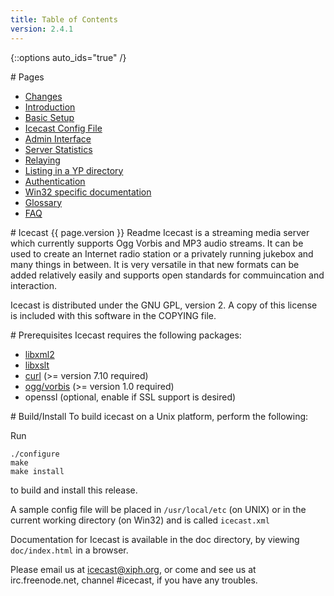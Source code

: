 ```yaml
---
title: Table of Contents
version: 2.4.1
---
```


{::options auto_ids="true" /}

<div class="article" markdown="1">
# Pages

-	[Changes](changes.html)
-	[Introduction](introduction.html)
-	[Basic Setup](basic-setup.html)
-	[Icecast Config File](config-file.html)
-	[Admin Interface](admin-interface.html)
-	[Server Statistics](server-stats.html)
-	[Relaying](relaying.html)
-	[Listing in a YP directory](yp.html)
-	[Authentication](auth.html)
-	[Win32 specific documentation](win32.html)
-	[Glossary](glossary.html)
-	[FAQ](faq.html)

</div>

<div class="article" markdown="1">
# Icecast {{ page.version }} Readme
Icecast is a streaming media server which currently supports Ogg
Vorbis and MP3 audio streams. It can be used to create an Internet
radio station or a privately running jukebox and many things in
between. It is very versatile in that new formats can be added
relatively easily and supports open standards for commuincation and
interaction.  
  
Icecast is distributed under the GNU GPL, version 2. A copy of this
license is included with this software in the COPYING file.

</div>

<div class="article" markdown="1">
# Prerequisites
Icecast requires the following packages:

-	[libxml2](http://xmlsoft.org/downloads.html)
-	[libxslt](http://xmlsoft.org/XSLT/downloads.html)
-	[curl](http://curl.haxx.se/download.html) (>= version 7.10 required)
-	[ogg/vorbis](http://www.vorbis.com/files) (>= version 1.0 required)
-	openssl (optional, enable if SSL support is desired)

</div>

<div class="article" markdown="1">
# Build/Install
To build icecast on a Unix platform, perform the following:

Run

    ./configure
    make
    make install

to build and install this release.

A sample config file will be placed in `/usr/local/etc` (on UNIX) or in
the current working directory (on Win32) and is called `icecast.xml`

Documentation for Icecast is available in the doc directory, by
viewing `doc/index.html` in a browser.

Please email us at icecast@xiph.org, or come and see us 
at irc.freenode.net, channel #icecast, if you have any troubles.
</div>
